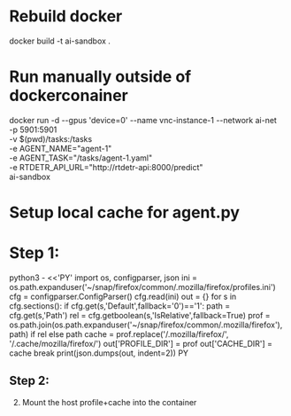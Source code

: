 # Rebuild docker
docker build -t ai-sandbox .

# Run manually outside of dockerconainer
docker run -d --gpus 'device=0' --name vnc-instance-1 --network ai-net \
  -p 5901:5901 \
  -v $(pwd)/tasks:/tasks \
  -e AGENT_NAME="agent-1" \
  -e AGENT_TASK="/tasks/agent-1.yaml" \
  -e RTDETR_API_URL="http://rtdetr-api:8000/predict" \
  ai-sandbox




  # Setup local cache for agent.py
  # Step 1:
  python3 - <<'PY'
import os, configparser, json
ini = os.path.expanduser('~/snap/firefox/common/.mozilla/firefox/profiles.ini')
cfg = configparser.ConfigParser()
cfg.read(ini)
out = {}
for s in cfg.sections():
    if cfg.get(s,'Default',fallback='0')=='1':
        path = cfg.get(s,'Path')
        rel  = cfg.getboolean(s,'IsRelative',fallback=True)
        prof = os.path.join(os.path.expanduser('~/snap/firefox/common/.mozilla/firefox'), path) if rel else path
        cache = prof.replace('/.mozilla/firefox/', '/.cache/mozilla/firefox/')
        out['PROFILE_DIR'] = prof
        out['CACHE_DIR']   = cache
        break
print(json.dumps(out, indent=2))
PY

## Step 2:
2) Mount the host profile+cache into the container